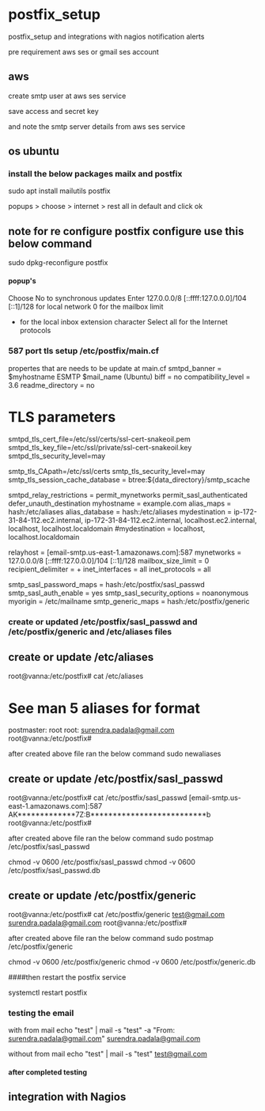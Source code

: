 # postfix_setup
postfix_setup and integrations with nagios notification alerts

pre requirement aws ses or gmail ses account 

## aws 
create smtp user at aws ses service 

save access and secret key 

and note the smtp server details from aws ses service 





## os ubuntu

### install the below packages mailx and postfix
 sudo apt install mailutils postfix

 popups > choose > internet > rest all in default and click ok

## note for re configure postfix configure use this below command 
sudo dpkg-reconfigure postfix

#### popup's
Choose No to synchronous updates
Enter 127.0.0.0/8 [::ffff:127.0.0.0]/104 [::1]/128 for local network
0 for the mailbox limit
+ for the local inbox extension character
Select all for the Internet protocols

 ### 587 port tls setup /etc/postfix/main.cf

propertes that are needs to be update at main.cf
smtpd_banner = $myhostname ESMTP $mail_name (Ubuntu)
biff = no
compatibility_level = 3.6
readme_directory = no
# TLS parameters
smtpd_tls_cert_file=/etc/ssl/certs/ssl-cert-snakeoil.pem
smtpd_tls_key_file=/etc/ssl/private/ssl-cert-snakeoil.key
smtpd_tls_security_level=may

smtp_tls_CApath=/etc/ssl/certs
smtp_tls_security_level=may
smtp_tls_session_cache_database = btree:${data_directory}/smtp_scache


smtpd_relay_restrictions = permit_mynetworks permit_sasl_authenticated defer_unauth_destination
myhostname = example.com
alias_maps = hash:/etc/aliases
alias_database = hash:/etc/aliases
mydestination = ip-172-31-84-112.ec2.internal, ip-172-31-84-112.ec2.internal, localhost.ec2.internal, localhost, localhost.localdomain
#mydestination = localhost, localhost.localdomain

relayhost = [email-smtp.us-east-1.amazonaws.com]:587
mynetworks = 127.0.0.0/8 [::ffff:127.0.0.0]/104 [::1]/128
mailbox_size_limit = 0
recipient_delimiter = +
inet_interfaces = all
inet_protocols = all

smtp_sasl_password_maps = hash:/etc/postfix/sasl_passwd
smtp_sasl_auth_enable = yes
smtp_sasl_security_options = noanonymous
myorigin = /etc/mailname
smtp_generic_maps = hash:/etc/postfix/generic


### create or updated /etc/postfix/sasl_passwd and /etc/postfix/generic and /etc/aliases files 

## create or update /etc/aliases

root@vanna:/etc/postfix# cat /etc/aliases
# See man 5 aliases for format
postmaster:    root
root: surendra.padala@gmail.com
root@vanna:/etc/postfix#

after created above file ran the below command 
sudo newaliases

## create or update /etc/postfix/sasl_passwd

root@vanna:/etc/postfix# cat /etc/postfix/sasl_passwd
[email-smtp.us-east-1.amazonaws.com]:587 AK*************7Z:B**************************b
root@vanna:/etc/postfix#

after created above file ran the below command 
sudo postmap /etc/postfix/sasl_passwd

chmod -v 0600 /etc/postfix/sasl_passwd
chmod -v 0600 /etc/postfix/sasl_passwd.db

## create or update /etc/postfix/generic

root@vanna:/etc/postfix# cat /etc/postfix/generic
test@gmail.com surendra.padala@gmail.com
root@vanna:/etc/postfix#

after created above file ran the below command
sudo postmap /etc/postfix/generic

chmod -v 0600 /etc/postfix/generic
chmod -v 0600 /etc/postfix/generic.db

####then restart the postfix service 

systemctl restart postfix 

### testing the email 
with from mail 
echo "test" | mail -s "test" -a "From: surendra.padala@gmail.com" surendra.padala@gmail.com

without from mail
echo "test" | mail -s "test"   test@gmail.com


 
#### after completed testing 

## integration with Nagios 


 
 
